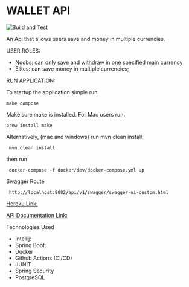 # WALLET API
![Build and Test](https://github.com/oselesley/wallet-api/workflows/Master%20Branch/badge.svg)

 An Api that allows users save and  money in multiple currencies.
 
 USER ROLES: 
 - Noobs: can only save and withdraw in one specified main currency
 - Elites:  can save money in multiple currencies;
 
 
 RUN APPLICATION:
    
   To startup the application simple run
    
    make compose 
    
   Make sure make is installed. For Mac users run:
    
    brew install make
    
   Alternatively, (mac and windows) run mvn clean install:
        
     mvn clean install
   then run
   
     docker-compose -f docker/dev/docker-compose.yml up
     
   Swagger Route
   
     http://localhost:8082/api/v1/swagger/swagger-ui-custom.html
    
    
 


[Heroku Link:](https://decagon-wallet-api.herokuapp.com/api/v1/swagger/swagger-ui-custom.html)

[API Documentation Link:](https://drive.google.com/file/d/13ChLu77hxg16cNmPSJWdy_o-TUrEyK50/view?usp=sharing)

Technologies Used
* Intellij: 
* Spring Boot:
* Docker
* Github Actions (CI/CD)
* JUNIT
* Spring Security
* PostgreSQL 
